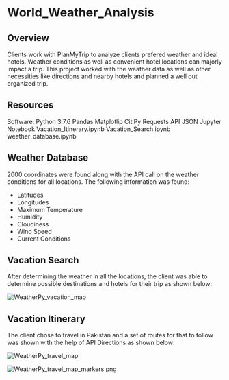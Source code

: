 # World_Weather_Analysis

## Overview 

Clients work with PlanMyTrip to analyze clients prefered weather and ideal hotels. Weather conditions as well as convenient hotel locations can majorly impact a trip. This project worked with the weather data as well as other necessities like directions and nearby hotels and planned a well out organized trip. 

## Resources

Software: Python 3.7.6
Pandas
Matplotlip
CitiPy
Requests
API
JSON 
Jupyter Notebook
Vacation_Itinerary.ipynb
Vacation_Search.ipynb
weather_database.ipynb

## Weather Database

2000 coordinates were found along with the API call on the weather conditions for all locations. The following information was found:

- Latitudes
- Longitudes
- Maximum Temperature
- Humidity
- Cloudiness
- Wind Speed
- Current Conditions 

## Vacation Search

After determining the weather in all the locations, the client was able to determine possible destinations and hotels for their trip as shown below:

![WeatherPy_vacation_map](https://user-images.githubusercontent.com/95547517/152117748-41d767e8-e877-451b-8c55-6106b15e96cb.png)

## Vacation Itinerary

The client chose to travel in Pakistan and a set of routes for that to follow was shown with the help of API Directions as shown below:

![WeatherPy_travel_map](https://user-images.githubusercontent.com/95547517/152120669-9c8b16ed-153f-46eb-8ccc-0cf3d4a0e3b4.png)



![WeatherPy_travel_map_markers png](https://user-images.githubusercontent.com/95547517/152120688-97facd0c-f220-4d60-a645-03c59cb87c6e.PNG)




